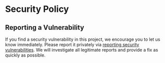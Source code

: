 # Security Policy

## Reporting a Vulnerability

If you find a security vulnerability in this project, we encourage you to let us know immediately. Please report it privately via [reporting security vulnerabilities](https://github.com/alan-turing-institute/rctab-models/security/advisories).
We will investigate all legitimate reports and provide a fix as quickly as possible.
